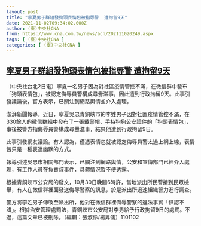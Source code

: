 ```yaml
---
layout: post
title: "寧夏男子群組發狗頭表情包被指辱警  遭拘留9天"
date: 2021-11-02T09:34:02.000Z
author: (臺)中央社CNA
from: https://www.cna.com.tw/news/acn/202111020249.aspx
tags: [ (臺)中央社CNA ]
categories: [ (臺)中央社CNA ]
---
```

<!--1635845642000-->
[寧夏男子群組發狗頭表情包被指辱警  遭拘留9天](https://www.cna.com.tw/news/acn/202111020249.aspx)
------

<div>
<div></div><div><p>（中央社台北2日電）寧夏一名男子因為對社區疫情管控不滿，在微信群中發布「狗頭表情包」，被認定侮辱員警構成尋釁滋事，因此遭到行政拘留9天。此事引發議論後，官方表示，已關注到網路輿情並介入處理。</p><p>澎湃新聞報導，近日，寧夏吳忠青銅峽市的李姓男子因對社區疫情管控不滿，在330餘人的微信群組中發布了一張戴警帽、手持狗狗公安證件的「狗頭表情包」，事後被警方指侮辱員警構成尋釁滋事，結果他遭到行政拘留9日。</p><p>此事引發網友議論。有人認為，僅憑表情包就被認定侮辱員警太過上綱上線，表情包只是一種表達幽默的方式。</p><p>報導引述吳忠市相關部門表示，已關注到網路輿情，公安和宣傳部門已經介入處理，有工作人員在負責該事件，具體情況暫不便透露。</p><p>根據青銅峽市公安局的發文，10月30日晚間6時許，當地派出所民警接到民眾檢舉，有人在微信群裡面發送侮辱警察的訊息，於是派出所迅速組織警力進行調查。</p><p>警方將李姓男子傳喚至派出所，他對在微信群裡侮辱警察的違法事實「供認不諱」。根據治安管理處罰法，青銅峽市公安局對李男給予行政拘留9日的處罰。不過，這篇文章已被刪除。（編輯：張淑伶/楊昇儒）1101102</p></div>
</div>
